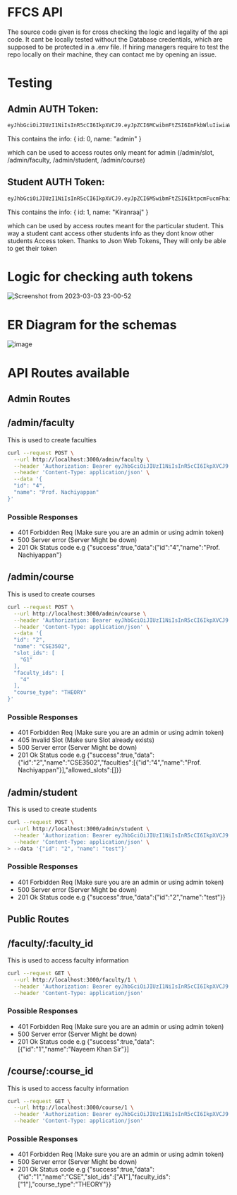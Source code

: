 # FFCS API

The source code given is for cross checking the logic and legality of the api code. It cant be locally tested without the Database credentials, which are supposed to be protected in a .env file. If hiring managers require to test the repo locally on their machine, they can contact me by opening an issue.

# Testing

## Admin AUTH Token:

```bash
eyJhbGciOiJIUzI1NiIsInR5cCI6IkpXVCJ9.eyJpZCI6MCwibmFtZSI6ImFkbWluIiwiaWF0IjoxNjc3ODY3OTYxfQ.6pWUFGFJzWjdITpj4MQZemmp2C8t1qhHTJVBQmQSW6I
```

This contains the info:
{
    id: 0,
    name: "admin"
}

which can be used to access routes only meant for admin (/admin/slot, /admin/faculty, /admin/student, /admin/course)

## Student AUTH Token:
```bash
eyJhbGciOiJIUzI1NiIsInR5cCI6IkpXVCJ9.eyJpZCI6MSwibmFtZSI6IktpcmFucmFhaiIsImlhdCI6MTY3Nzg2ODA0Nn0.v16b2uwIGh5FIBGyfYj9wV3Hin7V5YEy2Bgqnkm6mAc
```

This contains the info:
{
    id: 1,
    name: "Kiranraaj"
}

which can be used by access routes meant for the particular student. This way a student cant access other students info as they dont know other students Access token. Thanks to Json Web Tokens, They will only be able to get their token

# Logic for checking auth tokens

![Screenshot from 2023-03-03 23-00-52](https://user-images.githubusercontent.com/39441413/222897176-62b75b4d-86b0-4de5-a293-b2181b7d2a89.png)

# ER Diagram for the schemas

![image](https://user-images.githubusercontent.com/39441413/222899103-18cb411d-2e28-4cab-be69-f813508f8952.png)

# API Routes available

## Admin Routes

## /admin/faculty

This is used to create faculties

```bash
curl --request POST \
  --url http://localhost:3000/admin/faculty \
  --header 'Authorization: Bearer eyJhbGciOiJIUzI1NiIsInR5cCI6IkpXVCJ9.eyJpZCI6MCwibmFtZSI6ImFkbWluIiwiaWF0IjoxNjc3ODY3OTYxfQ.6pWUFGFJzWjdITpj4MQZemmp2C8t1qhHTJVBQmQSW6I' \
  --header 'Content-Type: application/json' \
  --data '{
  "id": "4",
  "name": "Prof. Nachiyappan"
}'
```

### Possible Responses
- 401 Forbidden Req (Make sure you are an admin or using admin token)
- 500 Server error (Server Might be down)
- 201 Ok Status code e.g {"success":true,"data":{"id":"4","name":"Prof. Nachiyappan"}

## /admin/course

This is used to create courses

```bash
curl --request POST \
  --url http://localhost:3000/admin/course \
  --header 'Authorization: Bearer eyJhbGciOiJIUzI1NiIsInR5cCI6IkpXVCJ9.eyJpZCI6MCwibmFtZSI6ImFkbWluIiwiaWF0IjoxNjc3ODY3OTYxfQ.6pWUFGFJzWjdITpj4MQZemmp2C8t1qhHTJVBQmQSW6I' \
  --header 'Content-Type: application/json' \
  --data '{
  "id": "2",
  "name": "CSE3502",
  "slot_ids": [
    "G1"
  ],
  "faculty_ids": [
    "4"
  ],
  "course_type": "THEORY"
}'
```

### Possible Responses

- 401 Forbidden Req (Make sure you are an admin or using admin token)
- 405 Invalid Slot (Make sure Slot already exists)
- 500 Server error (Server Might be down)
- 201 Ok Status code e.g {"success":true,"data":{"id":"2","name":"CSE3502","faculties":[{"id":"4","name":"Prof. Nachiyappan"}],"allowed_slots":[]}}

## /admin/student

This is used to create students

```bash
curl --request POST \
  --url http://localhost:3000/admin/student \
  --header 'Authorization: Bearer eyJhbGciOiJIUzI1NiIsInR5cCI6IkpXVCJ9.eyJpZCI6MCwibmFtZSI6ImFkbWluIiwiaWF0IjoxNjc3ODY3OTYxfQ.6pWUFGFJzWjdITpj4MQZemmp2C8t1qhHTJVBQmQSW6I' \
  --header 'Content-Type: application/json' \
> --data '{"id": "2", "name": "test"}'
```

### Possible Responses

- 401 Forbidden Req (Make sure you are an admin or using admin token)
- 500 Server error (Server Might be down)
- 201 Ok Status code e.g {"success":true,"data":{"id":"2","name":"test"}}

## Public Routes

## /faculty/:faculty_id

This is used to access faculty information

```bash
curl --request GET \
  --url http://localhost:3000/faculty/1 \
  --header 'Authorization: Bearer eyJhbGciOiJIUzI1NiIsInR5cCI6IkpXVCJ9.eyJpZCI6MSwibmFtZSI6IktpcmFucmFhaiIsImlhdCI6MTY3Nzg2ODA0Nn0.v16b2uwIGh5FIBGyfYj9wV3Hin7V5YEy2Bgqnkm6mAc' \
  --header 'Content-Type: application/json'
```

### Possible Responses

- 401 Forbidden Req (Make sure you are an admin or using admin token)
- 500 Server error (Server Might be down)
- 201 Ok Status code e.g {"success":true,"data":[{"id":"1","name":"Nayeem Khan Sir"}]

## /course/:course_id

This is used to access faculty information

```bash
curl --request GET \
  --url http://localhost:3000/course/1 \
  --header 'Authorization: Bearer eyJhbGciOiJIUzI1NiIsInR5cCI6IkpXVCJ9.eyJpZCI6MSwibmFtZSI6IktpcmFucmFhaiIsImlhdCI6MTY3Nzg2ODA0Nn0.v16b2uwIGh5FIBGyfYj9wV3Hin7V5YEy2Bgqnkm6mAc' \
  --header 'Content-Type: application/json'
```

### Possible Responses

- 401 Forbidden Req (Make sure you are an admin or using admin token)
- 500 Server error (Server Might be down)
- 201 Ok Status code e.g {"success":true,"data":{"id":"1","name":"CSE","slot_ids":["A1"],"faculty_ids":["1"],"course_type":"THEORY"}}
